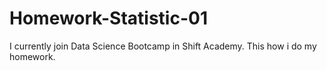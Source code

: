 # Homework-Statistic-01
I currently join Data Science Bootcamp in Shift Academy. This how i do my homework.
